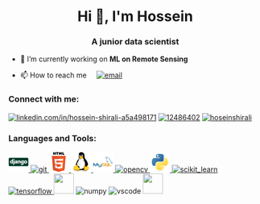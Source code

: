 
<h1 align="center">Hi 👋, I'm Hossein</h1>
<h3 align="center">A junior data scientist</h3>

- 🔭 I’m currently working on **ML on Remote Sensing**

- 📫 How to reach me 	&nbsp;	&nbsp;    [![email](https://img.shields.io/badge/mail-blue?style=flat&logo=gmail)](mailto:shiralihosein1212@gmail.com)

<h3 align="left">Connect with me:</h3>
<p align="left">
<a href="https://linkedin.com/in/linkedin.com/in/hossein-shirali-a5a498171" target="blank"><img align="center" src="https://raw.githubusercontent.com/rahuldkjain/github-profile-readme-generator/master/src/images/icons/Social/linked-in-alt.svg" alt="linkedin.com/in/hossein-shirali-a5a498171" height="30" width="40" /></a>
<a href="https://stackoverflow.com/users/12486402" target="blank"><img align="center" src="https://raw.githubusercontent.com/rahuldkjain/github-profile-readme-generator/master/src/images/icons/Social/stack-overflow.svg" alt="12486402" height="30" width="40" /></a>
<a href="https://kaggle.com/hoseinshirali" target="blank"><img align="center" src="https://raw.githubusercontent.com/rahuldkjain/github-profile-readme-generator/master/src/images/icons/Social/kaggle.svg" alt="hoseinshirali" height="30" width="40" /></a>
</p>

<h3 align="left">Languages and Tools:</h3>
<p align="left"> <a href="https://www.djangoproject.com/" target="_blank"> <img src="https://raw.githubusercontent.com/devicons/devicon/master/icons/django/django-original.svg" alt="django" width="40" height="40"/> </a> <a href="https://git-scm.com/" target="_blank"> <img src="https://www.vectorlogo.zone/logos/git-scm/git-scm-icon.svg" alt="git" width="40" height="40"/> </a> <a href="https://www.w3.org/html/" target="_blank"> <img src="https://raw.githubusercontent.com/devicons/devicon/master/icons/html5/html5-original-wordmark.svg" alt="html5" width="40" height="40"/> </a> <a href="https://www.linux.org/" target="_blank"> <img src="https://raw.githubusercontent.com/devicons/devicon/master/icons/linux/linux-original.svg" alt="linux" width="40" height="40"/> </a> <a href="https://www.mysql.com/" target="_blank"> <img src="https://raw.githubusercontent.com/devicons/devicon/master/icons/mysql/mysql-original-wordmark.svg" alt="mysql" width="40" height="40"/> </a> <a href="https://opencv.org/" target="_blank"> <img src="https://www.vectorlogo.zone/logos/opencv/opencv-icon.svg" alt="opencv" width="40" height="40"/> </a> <a href="https://www.python.org" target="_blank"> <img src="https://raw.githubusercontent.com/devicons/devicon/master/icons/python/python-original.svg" alt="python" width="40" height="40"/> </a> <a href="https://scikit-learn.org/" target="_blank"> <img src="https://upload.wikimedia.org/wikipedia/commons/0/05/Scikit_learn_logo_small.svg" alt="scikit_learn" width="40" height="40"/> </a> <a href="https://www.tensorflow.org" target="_blank"> <img src="https://www.vectorlogo.zone/logos/tensorflow/tensorflow-icon.svg" alt="tensorflow" width="40" height="40"/> </a>
<img src="https://raw.githubusercontent.com/intel-isl/Open3D/master/docs/_static/open3d_logo_horizontal.png" width="40" height="40"/> </a> <img src="https://www.vectorlogo.zone/logos/numpy/numpy-ar21.svg" alt="numpy" width="40" height="40" />  </a> 
<img src="https://www.vectorlogo.zone/logos/visualstudio_code/visualstudio_code-ar21.svg" alt="vscode" width="40" height="40"/>  </a> <img src="https://s3.amazonaws.com/keras.io/img/keras-logo-2018-large-1200.png" width="40" height="40"/>
